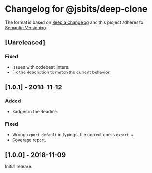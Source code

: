 # Changelog for @jsbits/deep-clone

The format is based on [Keep a Changelog](https://keepachangelog.com/en/1.0.0/) and this project adheres to [Semantic Versioning](https://semver.org/spec/v2.0.0.html).

## \[Unreleased]

### Fixed

- Issues with codebeat linters.
- Fix the description to match the current behavior.

## \[1.0.1] - 2018-11-12

### Added

- Badges in the Readme.

### Fixed

- Wrong `export default` in typings, the correct one is `export =`.
- Coverage report.

## \[1.0.0] - 2018-11-09

Initial release.
